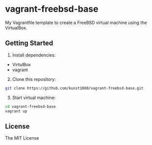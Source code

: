vagrant-freebsd-base
===

My Vagrantfile template to create a FreeBSD virtual machine using the VirtualBox.

## Getting Started
1. Install dependencies:

  - VirtulBox
  - vagrant

2. Clone this repository:

  ```bash
  git clone https://github.com/kunst1080/vagrant-freebsd-base.git
  ```

3. Start virtual machine:

  ```bash
  cd vagrant-freebsd-base
  vagrant up
  ```


## License
The MIT License
